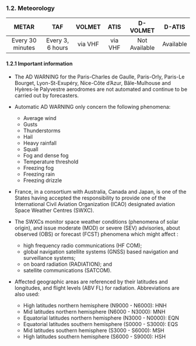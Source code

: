 ### 	1.2. Meteorology

|      METAR       |       TAF        | VOLMET  |  ATIS   |   D-VOLMET    |  D-ATIS   |
| :--------------: | :--------------: | :-----: | :-----: | :-----------: | :-------: |
| Every 30 minutes | Every 3, 6 hours | via VHF | via VHF | Not Available | Available |

#### 1.2.1 Important information

- The AD WARNING for the Paris-Charles de Gaulle, Paris-Orly, Paris-Le Bourget, Lyon-St-Exupéry, Nice-Côte d’Azur, Bâle-Mulhouse and Hyères-le Palyvestre aerodromes are not automated and continue to be carried out by forecasters.
- Automatic AD WARNING only concern the following phenomena:
  - Average wind 
  - Gusts
  - Thunderstorms
  - Hail
  - Heavy rainfall
  - Squall
  - Fog and dense fog
  - Temperature threshold
  - Freezing fog
  - Freezing rain
  - Freezing drizzle

- France, in a consortium with Australia, Canada and Japan, is one of the States having accepted the responsibility to provide one of the International Civil Aviation Organization (ICAO) designated aviation Space Weather Centres (SWXC).
- The SWXCs monitor space weather conditions (phenomena of solar origin), and issue moderate (MOD) or severe (SEV) advisories, about observed (OBS) or forecast (FCST) phenomena which might affect :
  - high frequency radio communications (HF COM);
  - global navigation satellite systems (GNSS) based navigation and surveillance systems;
  - on board radiation (RADIATION); and
  - satellite communications (SATCOM).

- Affected geographic areas are referenced by their latitudes and longitudes, and flight levels (ABV FL) for radiation. Abbreviations are also used:
  - High latitudes northern hemisphere (N9000 - N6000): HNH
  - Mid latitudes northern hemisphere (N6000 - N3000): MNH
  - Equatorial latitudes northern hemisphere (N3000 - N0000): EQN
  - Equatorial latitudes southern hemisphere (S0000 - S3000): EQS
  - Mid latitudes southern hemisphere (S3000 - S6000): MSH
  - High latitudes southern hemisphere (S6000 - S9000): HSH

